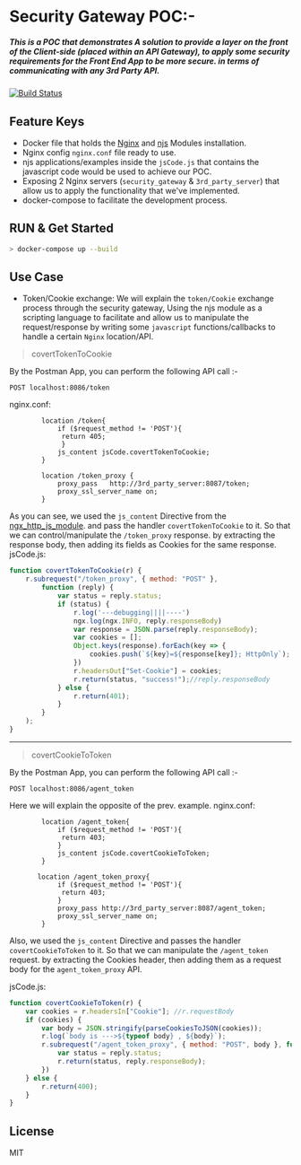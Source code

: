 #   Security Gateway POC:-

##### This is a POC that demonstrates A solution to provide a layer on the front of the Client-side (placed within an API Gateway), to apply some security requirements for the Front End App to be more secure. in terms of communicating with any 3rd Party API. 

[![Build Status](https://travis-ci.org/joemccann/dillinger.svg?branch=master)](https://travis-ci.org/joemccann/dillinger)

## Feature Keys

- Docker file that holds the [Nginx](https://hub.docker.com/_/nginx) and [njs](https://github.com/nginx/njs) Modules installation.
- Nginx config `nginx.conf` file ready to use.
- njs applications/examples inside the `jsCode.js` that contains the javascript code would be used to achieve our POC.
- Exposing 2 Nginx servers (`security_gateway` & `3rd_party_server`) that allow us to apply the functionality that we've implemented.
- docker-compose to facilitate the development process.

## RUN & Get Started

```sh
> docker-compose up --build
```

## Use Case
- Token/Cookie exchange:
We will explain the `token/Cookie` exchange process through the security gateway, Using the njs module as a scripting language to facilitate and allow us to manipulate the request/response by writing some `javascript` functions/callbacks to handle a certain `Nginx` location/API.

> covertTokenToCookie

By the Postman App, you can perform the following API call :-
```
POST localhost:8086/token
```

nginx.conf:
```config
        location /token{
            if ($request_method != 'POST'){
             return 405;
             }
            js_content jsCode.covertTokenToCookie;
        }

        location /token_proxy {
            proxy_pass   http://3rd_party_server:8087/token;
            proxy_ssl_server_name on;
        }
```
As you can see, we used the `js_content` Directive from the [ngx_http_js_module](https://nginx.org/en/docs/http/ngx_http_js_module.html#directives). and pass the handler `covertTokenToCookie` to it. So that we can control/manipulate the `/token_proxy` response. by extracting the response body, then adding its fields as Cookies for the same response.
jsCode.js:
```javascript
function covertTokenToCookie(r) {
    r.subrequest("/token_proxy", { method: "POST" },
        function (reply) {
            var status = reply.status;
            if (status) {
                r.log('---debugging||||----')
                ngx.log(ngx.INFO, reply.responseBody)
                var response = JSON.parse(reply.responseBody);
                var cookies = [];
                Object.keys(response).forEach(key => {
                    cookies.push(`${key}=${response[key]}; HttpOnly`);
                })
                r.headersOut["Set-Cookie"] = cookies;
                r.return(status, "success!");//reply.responseBody
            } else {
                r.return(401);
            }
        }
    );
}
```
-------------
> covertCookieToToken

By the Postman App, you can perform the following API call :-
```
POST localhost:8086/agent_token
```

Here we will explain the opposite of the prev. example.
nginx.conf:
```config
        location /agent_token{
            if ($request_method != 'POST'){
             return 403;
            }
            js_content jsCode.covertCookieToToken;
        }

       location /agent_token_proxy{
            if ($request_method != 'POST'){
             return 403;
            }
            proxy_pass http://3rd_party_server:8087/agent_token;
            proxy_ssl_server_name on;
        }
```
Also, we used the `js_content` Directive and passes the handler `covertCookieToToken` to it. So that we can manipulate the `/agent_token` request. by extracting the Cookies header, then adding them as a request body for the `agent_token_proxy` API.

jsCode.js:
```javascript
function covertCookieToToken(r) {
    var cookies = r.headersIn["Cookie"]; //r.requestBody
    if (cookies) {
        var body = JSON.stringify(parseCookiesToJSON(cookies));
        r.log(`body is --->${typeof body} , ${body}`);
        r.subrequest("/agent_token_proxy", { method: "POST", body }, function (reply) {
            var status = reply.status;
            r.return(status, reply.responseBody);
        })
    } else {
        r.return(400);
    }
}
```

## License

MIT
